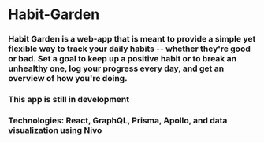 # Habit-Garden

### Habit Garden is a web-app that is meant to provide a simple yet flexible way to track your daily habits -- whether they're good or bad. Set a goal to keep up a positive habit or to break an unhealthy one, log your progress every day, and get an overview of how you're doing. 

### This app is still in development 

### Technologies: React, GraphQL, Prisma, Apollo, and data visualization using Nivo
